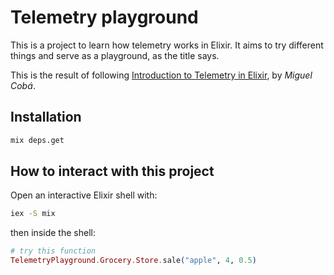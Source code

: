 # Telemetry playground

This is a project to learn how telemetry works in Elixir. It aims to try different things and serve as a playground, as the title says.

This is the result of following [Introduction to Telemetry in Elixir](https://blog.miguelcoba.com/introduction-to-telemetry-in-elixir), by _Miguel Cobá_.

## Installation

```sh
mix deps.get
```

## How to interact with this project

Open an interactive Elixir shell with:

```sh
iex -S mix
```

then inside the shell:

```Elixir
# try this function
TelemetryPlayground.Grocery.Store.sale("apple", 4, 0.5)
```
